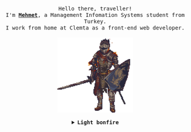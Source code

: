 <p align="center">
  <br>
  <samp>
    Hello there, traveller!
    <br>I'm <b><a rel="nofollow noopener noreferrer" target="_blank" href="https://gwyndev.com">Mehmet</a></b>, a Management Infomation Systems student from Turkey.<br>
    I work from home at Clemta as a front-end web developer.<br><br>

  </samp>

  <img src="https://raw.githubusercontent.com/MehmetAliKOCAL/MehmetAliKOCAL/main/assets/knight.gif" width="200"/>

</p>


<details align="center">

<summary> <b> <samp> Light bonfire </samp></b></summary>
<samp>
 <b><h2 style="color: #fc6203">B O N F I R E &nbsp; L I T !</h2> </b>

<img src="https://raw.githubusercontent.com/MehmetAliKOCAL/MehmetAliKOCAL/d562b1c89f990deab73158066fc0cc4284458738/assets/bonefire.gif" width="200"/>

<p align="center">
  <br><a rel="nofollow noopener noreferrer" target="_blank" href="https://www.linkedin.com/in/gwyndev/">
  <img src="https://raw.githubusercontent.com/MehmetAliKOCAL/MehmetAliKOCAL/main/assets/linkedin.png" width="30px" alt="LinkedIn"></a>
</p> 


</samp>
</details>
